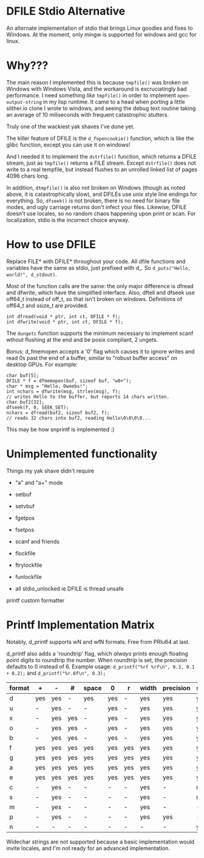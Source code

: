 # DFILE Stdio Alternative

An alternate implementation of stdio that brings Linux goodies and fixes to Windows. At the moment, only mingw is supported for windows and gcc for linux.

# Why???

The main reason I implemented this is because `tmpfile()` was broken on Windows with Windows Vista, and the workaround is excruciatingly bad performance. I need something _like_ `tmpfile()` in order to implement `open-output-string` in my lisp runtime. It came to a head when porting a little slither.io clone I wrote to windows, and seeing the debug text routine taking an average of 10 miliseconds with frequent catastrophic stutters.

Truly one of the wackiest yak shaves I've done yet.

The killer feature of DFILE is the `d_fopencookie()` function, which is like the glibc function, except you can use it on windows!

And I needed it to implement the `dstrfile()` function, which returns a DFILE stream, just as `tmpfile()` returns a FILE stream. Except `dstrfile()` does not write to a real tempfile, but instead flushes to an unrolled linked list of pages 4096 chars long.

In addition, `dtmpfile()` is also not broken on Windows (though as noted above, it is catastrophically slow), and DFILEs use unix style line endings for everything. So, `dfseek()` is not broken, there is no need for binary file modes, and ugly carriage returns don't infect your files. Likewise, DFILE doesn't use locales, so no random chaos happening upon print or scan. For localization, stdio is the incorrect choice anyway.

# How to use DFILE

Replace FILE* with DFILE* throughout your code. All dfile functions and variables have the same as stdio, just prefixed with d_. So `d_puts("Hello, world!", d_stdout)`.

Most of the function calls are the same: the only major difference is dfread and dfwrite, which have the simplified interface. Also, dftell and dfseek use off64\_t instead of off\_t, so that isn't broken on windows. Definitions of off64\_t and ssize\_t are provided.

```
int dfread(void * ptr, int ct, DFILE * f);
int dfwrite(void * ptr, int ct, DFILE * f);
```

The `dungetc` function supports the minimum necessary to implement scanf wthout flushing at the end and be posix compliant, 2 ungets.

Bonus: d\_fmemopen accepts a '0' flag which causes it to ignore writes and read 0s past the end of a buffer, similar to "robust buffer access" on desktop GPUs. For example:
```
char buf[5];
DFILE * f = dfmemopen(buf, sizeof buf, "w0+");
char * msg = "Hello, Dweebs!";
int nchars = dfwrite(msg, strlen(msg), f);
// writes Hello to the buffer, but reports 14 chars written.
char buf2[32];
dfseek(f, 0, SEEK_SET);
nchars = dfread(buf2, sizeof buf2, f);
// reads 32 chars into buf2, reading Hello\0\0\0\0...
```
This may be how snprintf is implemented :)

# Unimplemented functionality

Things my yak shave didn't require

* "a" and "a+" mode
* setbuf
* setvbuf
* fgetpos
* fsetpos
* scanf and friends

* flockfile
* ftrylockfile
* funlockfile
* all stdio\_unlocked
ie DFILE is thread unsafe

printf custom formatter

# Printf Implementation Matrix

Notably, d\_printf supports wN and wfN formats. Free from PRIu64 at last.

d\_printf also adds a 'roundtrip' flag, which *always* prints enough floating point digits to roundtrip the number. When roundtrip is set, the precision defaults to 0 instead of 6. Example usage: `d_printf("%rf %rf\n", 0.3, 0.1 + 0.2);` and `d_printf("%r.6f\n", 0.3);`

| format | + | - | \# | space | 0 | r | width | precision | size |
|--------|---|---|----|-------|---|---|-------|-----------|------|
| d      |yes|yes| -  | yes   |yes| - | yes   | yes       | yes  |
| u      | - |yes| -  |  -    |yes| - | yes   | yes       | yes  |
| x      | - |yes|yes |  -    |yes| - | yes   | yes       | yes  |
| o      | - |yes|yes |  -    |yes| - | yes   | yes       | yes  |
| b      | - |yes|yes |  -    |yes| - | yes   | yes       | yes  |
| f      |yes|yes|yes | yes   |yes|yes| yes   | yes       | yes  |
| g      |yes|yes|yes | yes   |yes|yes| yes   | yes       | yes  |
| a      |yes|yes|yes | yes   |yes|yes| yes   | yes       | yes  |
| e      |yes|yes|yes | yes   |yes|yes| yes   | yes       | yes  |
| c      | - |yes| -  |  -    | - | - | yes   |  -        | no   |
| s      | - |yes| -  |  -    | - | - | yes   |  -        | no   |
| m      | - |yes| -  |  -    | - | - | yes   |  -        |  -   |
| p      | - |yes| -  |  -    | - | - | yes   | yes       |  -   |
| n      | - | - | -  |  -    | - | - |  -    |  -        | yes  |

Widechar strings are not supported because a basic implementation would invite locales, and I'm not ready for an advanced implementation.
